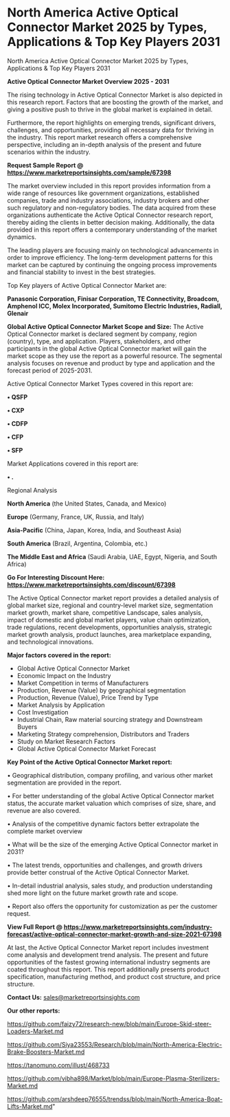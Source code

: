 # North America Active Optical Connector Market 2025 by Types, Applications & Top Key Players 2031
North America Active Optical Connector Market 2025 by Types, Applications & Top Key Players 2031

<Strong> Active Optical Connector Market Overview 2025 - 2031</strong>

The rising technology in Active Optical Connector Market is also depicted in this research report. Factors that are boosting the growth of the market, and giving a positive push to thrive in the global market is explained in detail.

Furthermore, the report highlights on emerging trends, significant drivers, challenges, and opportunities, providing all necessary data for thriving in the industry. This report market research offers a comprehensive perspective, including an in-depth analysis of the present and future scenarios within the industry.

<strong>Request Sample Report @ <a href=https://www.marketreportsinsights.com/sample/67398>https://www.marketreportsinsights.com/sample/67398</a></strong>

The market overview included in this report provides information from a wide range of resources like government organizations, established companies, trade and industry associations, industry brokers and other such regulatory and non-regulatory bodies. The data acquired from these organizations authenticate the Active Optical Connector research report, thereby aiding the clients in better decision making. Additionally, the data provided in this report offers a contemporary understanding of the market dynamics.

The leading players are focusing mainly on technological advancements in order to improve efficiency. The long-term development patterns for this market can be captured by continuing the ongoing process improvements and financial stability to invest in the best strategies.

Top Key players of Active Optical Connector Market are:

<strong>Panasonic Corporation, Finisar Corporation, TE Connectivity, Broadcom, Amphenol ICC, Molex Incorporated, Sumitomo Electric Industries, Radiall, Glenair</strong>

<strong><b>Global Active Optical Connector Market Scope and Size:</b></strong>
The Active Optical Connector market is declared segment by company, region (country), type, and application. Players, stakeholders, and other participants in the global Active Optical Connector market will gain the market scope as they use the report as a powerful resource. The segmental analysis focuses on revenue and product by type and application and the forecast period of 2025-2031.

Active Optical Connector Market Types covered in this report are:

<strong>• QSFP

• CXP

• CDFP

• CFP

• SFP</strong>

Market Applications covered in this report are:

<strong>• .</strong> 

Regional Analysis

<strong>North America</strong> (the United States, Canada, and Mexico)

<strong>Europe</strong> (Germany, France, UK, Russia, and Italy)

<strong>Asia-Pacific</strong> (China, Japan, Korea, India, and Southeast Asia)

<strong>South America</strong> (Brazil, Argentina, Colombia, etc.)

<strong>The Middle East and Africa</strong> (Saudi Arabia, UAE, Egypt, Nigeria, and South Africa)

<strong>Go For Interesting Discount Here: <a href=https://www.marketreportsinsights.com/discount/67398>https://www.marketreportsinsights.com/discount/67398</a></strong>

The Active Optical Connector market report provides a detailed analysis of global market size, regional and country-level market size, segmentation market growth, market share, competitive Landscape, sales analysis, impact of domestic and global market players, value chain optimization, trade regulations, recent developments, opportunities analysis, strategic market growth analysis, product launches, area marketplace expanding, and technological innovations.

<strong><b>Major factors covered in the report:</b></strong>
<ul>
  <li>Global Active Optical Connector Market </li>
  <li>Economic Impact on the Industry</li>
  <li>Market Competition in terms of Manufacturers</li>
  <li>Production, Revenue (Value) by geographical segmentation</li>
  <li>Production, Revenue (Value), Price Trend by Type</li>
  <li>Market Analysis by Application</li>
  <li>Cost Investigation</li>
  <li>Industrial Chain, Raw material sourcing strategy and Downstream Buyers</li>
  <li>Marketing Strategy comprehension, Distributors and Traders</li>
  <li>Study on Market Research Factors</li>
  <li>Global Active Optical Connector Market Forecast</li>
</ul>

<strong><b>Key Point of the Active Optical Connector Market report:</b></strong>

• Geographical distribution, company profiling, and various other market segmentation are provided in the report.

• For better understanding of the global Active Optical Connector market status, the accurate market valuation which comprises of size, share, and revenue are also covered.

• Analysis of the competitive dynamic factors better extrapolate the complete market overview

• What will be the size of the emerging Active Optical Connector market in 2031?

• The latest trends, opportunities and challenges, and growth drivers provide better construal of the Active Optical Connector Market.

• In-detail industrial analysis, sales study, and production understanding shed more light on the future market growth rate and scope.

• Report also offers the opportunity for customization as per the customer request.

<strong><b>View Full Report @ <a href=https://www.marketreportsinsights.com/industry-forecast/active-optical-connector-market-growth-and-size-2021-67398>https://www.marketreportsinsights.com/industry-forecast/active-optical-connector-market-growth-and-size-2021-67398</a></b></strong>


At last, the Active Optical Connector Market report includes investment come analysis and development trend analysis. The present and future opportunities of the fastest growing international industry segments are coated throughout this report. This report additionally presents product specification, manufacturing method, and product cost structure, and price structure.

<strong>Contact Us:</strong>
sales@marketreportsinsights.com

<strong>Our other reports:</strong>

<a href=https://github.com/faizy72/research-new/blob/main/Europe-Skid-steer-Loaders-Market.md>https://github.com/faizy72/research-new/blob/main/Europe-Skid-steer-Loaders-Market.md</a>

<a href=https://github.com/Siya23553/Research/blob/main/North-America-Electric-Brake-Boosters-Market.md>https://github.com/Siya23553/Research/blob/main/North-America-Electric-Brake-Boosters-Market.md</a>

<a href=https://tanomuno.com/illust/468733>https://tanomuno.com/illust/468733</a>

<a href=https://github.com/vibha898/Market/blob/main/Europe-Plasma-Sterilizers-Market.md>https://github.com/vibha898/Market/blob/main/Europe-Plasma-Sterilizers-Market.md</a>

<a href=https://github.com/arshdeep76555/trendss/blob/main/North-America-Boat-Lifts-Market.md>https://github.com/arshdeep76555/trendss/blob/main/North-America-Boat-Lifts-Market.md</a>"
